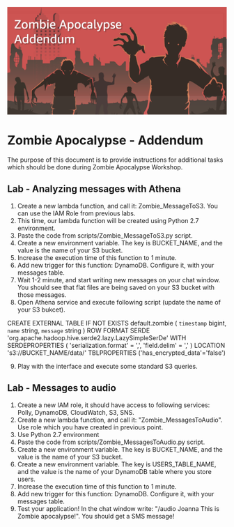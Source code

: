 ![Alt text](logo.png?raw=true "Zombie Apocalypse")

# Zombie Apocalypse - Addendum #

The purpose of this document is to provide instructions for additional tasks which should be done during Zombie Apocalypse Workshop.

## Lab - Analyzing messages with Athena ##
1. Create a new lambda function, and call it: Zombie_MessageToS3. You can use the IAM Role from previous labs.
2. This time, our lambda function will be created using Python 2.7 environment.
3. Paste the code from scripts/Zombie_MessageToS3.py script.
4. Create a new environment variable. The key is BUCKET_NAME, and the value is the name of your S3 bucket.
5. Increase the execution time of this function to 1 minute.
6. Add new trigger for this function: DynamoDB. Configure it, with your messages table.
7. Wait 1-2 minute, and start writing new messages on your chat window. You should see that flat files are being saved on your S3 bucket with those messages.
8. Open Athena service and execute following script (update the name of your S3 bukcet).

CREATE EXTERNAL TABLE IF NOT EXISTS default.zombie (
  `timestamp` bigint,
  `name` string,
  `message` string
)
ROW FORMAT SERDE 'org.apache.hadoop.hive.serde2.lazy.LazySimpleSerDe'
WITH SERDEPROPERTIES (
  'serialization.format' = ',',
  'field.delim' = ','
) LOCATION 's3://BUCKET_NAME/data/'
TBLPROPERTIES ('has_encrypted_data'='false')

9. Play with the interface and execute some standard S3 queries.

## Lab - Messages to audio ##
1. Create a new IAM role, it should have access to following services: Polly, DynamoDB, CloudWatch, S3, SNS.
2. Create a new lambda function, and call it: "Zombie_MessagesToAudio". Use role which you have created in previous point.
3. Use Python 2.7 environment
4. Paste the code from scripts/Zombie_MessagesToAudio.py script.
5. Create a new environment variable. The key is BUCKET_NAME, and the value is the name of your S3 bucket.
6. Create a new environment variable. The key is USERS_TABLE_NAME, and the value is the name of your DynamoDB table where you store users.
7. Increase the execution time of this function to 1 minute.
8. Add new trigger for this function: DynamoDB. Configure it, with your messages table.
9. Test your application! In the chat window write: "/audio Joanna This is Zombie apocalypse!". You should get a SMS message!
